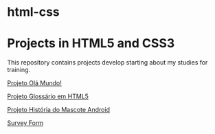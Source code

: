 # html-css
 <h1>Projects in HTML5 and CSS3</h1>
 <p>This repository contains projects develop starting about my studies for training.</p>
 
 <a href="https://matheuslmarchetti.github.io/html-css/ola-mundo/" target="_blank">Projeto Olá Mundo!</a>

 <a href="https://matheuslmarchetti.github.io/html-css/glossary/glossary.html" target="_blank">Projeto Glossário em HTML5</a>

 <a href="https://matheuslmarchetti.github.io/html-css/android-history/android.html" target="_blank">Projeto História do Mascote Android</a>

 <a href="https://matheuslmarchetti.github.io/html-css/survey-form/" target="_blank">Survey Form</a>